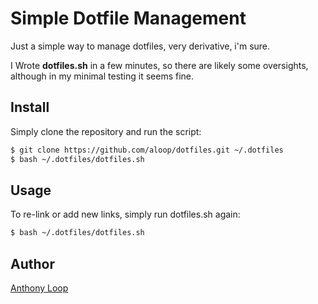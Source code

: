 # Simple Dotfile Management

Just a simple way to manage dotfiles, very derivative, i'm sure.

I Wrote **dotfiles.sh** in a few minutes, so there are likely some oversights, although in my minimal testing it seems fine.

## Install

Simply clone the repository and run the script:

```sh
$ git clone https://github.com/aloop/dotfiles.git ~/.dotfiles
$ bash ~/.dotfiles/dotfiles.sh
```

## Usage

To re-link or add new links, simply run dotfiles.sh again:

```sh
$ bash ~/.dotfiles/dotfiles.sh
```

## Author

[Anthony Loop](https://github.com/aloop)
